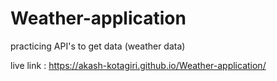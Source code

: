# Weather-application


practicing API's to get data (weather data)

live link : https://akash-kotagiri.github.io/Weather-application/
